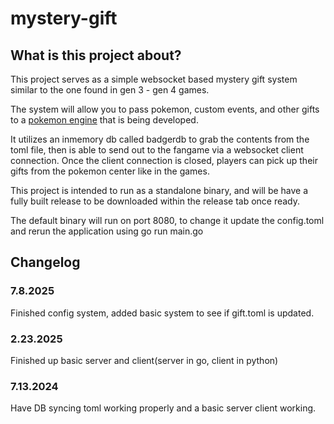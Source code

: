 # mystery-gift
## What is this project about?
This project serves as a simple websocket based mystery gift system similar to the one found in gen 3 - gen 4 games.

The system will allow you to pass pokemon, custom events, and other gifts to a [pokemon engine](https://github.com/zenith110/pokemon-go-engine) that is being developed.

It utilizes an inmemory db called badgerdb to grab the contents from the toml file, then is able to send out to the fangame via a websocket client connection. Once the client connection is closed, players can pick up their gifts from the pokemon center like in the games.

This project is intended to run as a standalone binary, and will be have a fully built release to be downloaded within the release tab once ready.

The default binary will run on port 8080, to change it update the config.toml and rerun the application using go run main.go

## Changelog
### 7.8.2025
Finished config system, added basic system to see if gift.toml is updated.
### 2.23.2025
Finished up basic server and client(server in go, client in python)
### 7.13.2024
Have DB syncing toml working properly and a basic server client working.
